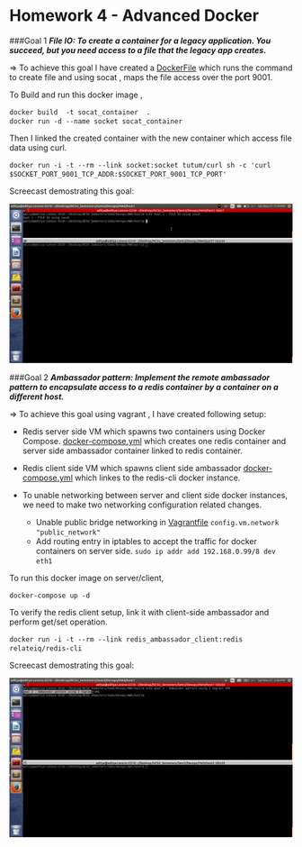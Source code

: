 # Homework 4 - Advanced Docker

###Goal 1
**_File IO: To create a container for a legacy application. You succeed, but you need access to a file that the legacy app creates._**

=> To achieve this goal I have created a [DockerFile](scripts/Dockerfile_goal1) which runs the command to create file and using socat , maps the file access over the port 9001.

  To Build and run this docker image ,

    docker build  -t socat_container  . 
    docker run -d --name socket socat_container


Then I linked the created container with the new container which access file data using curl.

    docker run -i -t --rm --link socket:socket tutum/curl sh -c 'curl $SOCKET_PORT_9001_TCP_ADDR:$SOCKET_PORT_9001_TCP_PORT'

Screecast demostrating this goal:

![image](images/goal1.gif)

###Goal 2
**_Ambassador pattern: Implement the remote ambassador pattern to encapsulate access to a redis container by a container on a different host._**

=> To achieve this goal using vagrant , I have created following setup:

  - Redis server side VM which spawns two containers using Docker Compose. [docker-compose.yml](scripts/docker-compose1.yml) which creates one redis container and server side ambassador container linked to redis container. 
  
  - Redis client side VM which spawns client side ambassador [docker-compose.yml](scripts/docker-compose2.yml) which linkes to the redis-cli docker instance.

  - To unable networking between server and client side docker instances, we need to make two networking configuration related changes. 
    - Unable public bridge networking in [Vagrantfile](scripts/Vagrantfile)
        ```config.vm.network "public_network"```
    - Add routing entry in iptables to accept the traffic for docker containers on server side.
        ```sudo ip addr add 192.168.0.99/8 dev eth1```

  
  To run this docker image on server/client,

    docker-compose up -d


To verify the redis client setup, link it with client-side ambassador and perform get/set operation.

    docker run -i -t --rm --link redis_ambassador_client:redis relateiq/redis-cli
    

Screecast demostrating this goal:

![image](images/goal2.gif)
